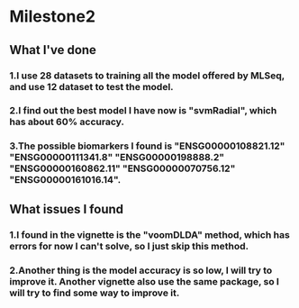 # Milestone2
## What I've done
### 1.I use 28 datasets to training all the model offered by MLSeq, and use 12 dataset to test the model.
### 2.I find out the best model I have now is "svmRadial", which has about 60% accuracy.
### 3.The possible biomarkers I found is "ENSG00000108821.12" "ENSG00000111341.8"  "ENSG00000198888.2"  "ENSG00000160862.11" "ENSG00000070756.12" "ENSG00000161016.14".
## What issues I found
### 1.I found in the vignette is the "voomDLDA" method, which has errors for now I can't solve, so I just skip this method.
### 2.Another thing is the model accuracy is so low, I will try to improve it. Another vignette also use the same package, so I will try to find some way to improve it.